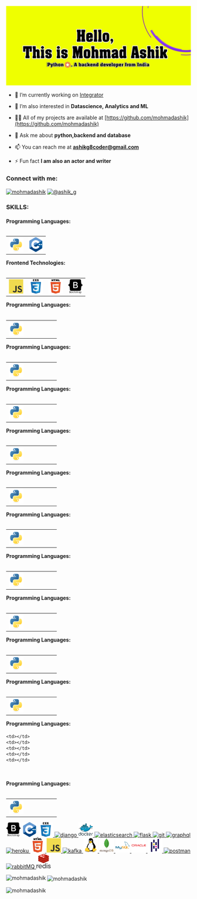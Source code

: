  
<img src="https://github.com/mohmadashik/mohmadashik/blob/main/github%20banner.jpg?raw=true" alt="">

- 🔭 I’m currently working on [Integrator](https://www.dckap.com/integrator/)

- 🌱 I’m also interested in **Datascience, Analytics and ML**

- 👨‍💻 All of my projects are available at [https://github.com/mohmadashik](https://github.com/mohmadashik)

- 💬 Ask me about **python,backend and database**

- 📫 You can reach me at **ashikg8coder@gmail.com**

- ⚡ Fun fact **I am also an actor and writer**

<h3 align="left">Connect with me:</h3>
<p align="left">
<a href="https://linkedin.com/in/mohmadashik" target="blank"><img align="center" src="https://raw.githubusercontent.com/rahuldkjain/github-profile-readme-generator/master/src/images/icons/Social/linked-in-alt.svg" alt="mohmadashik" height="30" width="40" /></a>
<a href="https://www.hackerearth.com/@ashik_g" target="blank"><img align="center" src="https://raw.githubusercontent.com/rahuldkjain/github-profile-readme-generator/master/src/images/icons/Social/hackerearth.svg" alt="@ashik_g" height="30" width="40" /></a>
</p>

<h3 align="left">SKILLS:</h3>
<p>
<b><h4 align="left">Programming Languages:</h4></b>
  <table align="left">
    <td>
      <a href="https://www.python.org" target="_blank" rel="noreferrer"> <img src="https://raw.githubusercontent.com/devicons/devicon/master/icons/python/python-original.svg" alt="python" width="40" height="40"/> </a>
  </td>
    <td>          <a href="https://www.w3schools.com/cpp/" target="_blank" rel="noreferrer"> <img src="https://raw.githubusercontent.com/devicons/devicon/master/icons/cplusplus/cplusplus-original.svg" alt="cplusplus" width="40" height="40"/> </a>
  </td>  
  </table>
</p>
<p>

<h4 align="left">Frontend Technologies:</h4>
  <table align="left">
    <td>
       <a href="https://developer.mozilla.org/en-US/docs/Web/JavaScript" target="_blank" rel="noreferrer"> <img src="https://raw.githubusercontent.com/devicons/devicon/master/icons/javascript/javascript-original.svg" alt="javascript" width="40" height="40"/> </a>

  </td>
    <td>    <a href="https://www.w3schools.com/css/" target="_blank" rel="noreferrer"> <img src="https://raw.githubusercontent.com/devicons/devicon/master/icons/css3/css3-original-wordmark.svg" alt="css3" width="40" height="40"/> </a>
</td>
    <td>        <a href="https://www.w3.org/html/" target="_blank" rel="noreferrer"> <img src="https://raw.githubusercontent.com/devicons/devicon/master/icons/html5/html5-original-wordmark.svg" alt="html5" width="40" height="40"/> </a>
</td>
  <td>     <a href="https://getbootstrap.com" target="_blank" rel="noreferrer"> <img src="https://raw.githubusercontent.com/devicons/devicon/master/icons/bootstrap/bootstrap-plain-wordmark.svg" alt="bootstrap" width="40" height="40"/></a>
</td>
  </table>
</p>
  
  
<b><h4 align="left">Programming Languages:</h4></b>
  <table align="left">
    <td><a href="https://www.python.org" target="_blank" rel="noreferrer"> <img src="https://raw.githubusercontent.com/devicons/devicon/master/icons/python/python-original.svg" alt="python" width="40" height="40"/> </a></td>
    <td></td>
    <td></td>
    <td></td>
    <td></td>
    <td></td>
    <td></td>
  </table>
  <b><h4 align="left">Programming Languages:</h4></b>
  <table align="left">
    <td><a href="https://www.python.org" target="_blank" rel="noreferrer"> <img src="https://raw.githubusercontent.com/devicons/devicon/master/icons/python/python-original.svg" alt="python" width="40" height="40"/> </a></td>
    <td></td>
    <td></td>
    <td></td>
    <td></td>
    <td></td>
    <td></td>
  </table>
  <b><h4 align="left">Programming Languages:</h4></b>
  <table align="left">
    <td><a href="https://www.python.org" target="_blank" rel="noreferrer"> <img src="https://raw.githubusercontent.com/devicons/devicon/master/icons/python/python-original.svg" alt="python" width="40" height="40"/> </a></td>
    <td></td>
    <td></td>
    <td></td>
    <td></td>
    <td></td>
    <td></td>
  </table>
  <b><h4 align="left">Programming Languages:</h4></b>
  <table align="left">
    <td><a href="https://www.python.org" target="_blank" rel="noreferrer"> <img src="https://raw.githubusercontent.com/devicons/devicon/master/icons/python/python-original.svg" alt="python" width="40" height="40"/> </a></td>
    <td></td>
    <td></td>
    <td></td>
    <td></td>
    <td></td>
    <td></td>
  </table>
  <b><h4 align="left">Programming Languages:</h4></b>
  <table align="left">
    <td><a href="https://www.python.org" target="_blank" rel="noreferrer"> <img src="https://raw.githubusercontent.com/devicons/devicon/master/icons/python/python-original.svg" alt="python" width="40" height="40"/> </a></td>
    <td></td>
    <td></td>
    <td></td>
    <td></td>
    <td></td>
    <td></td>
  </table>
  <b><h4 align="left">Programming Languages:</h4></b>
  <table align="left">
    <td><a href="https://www.python.org" target="_blank" rel="noreferrer"> <img src="https://raw.githubusercontent.com/devicons/devicon/master/icons/python/python-original.svg" alt="python" width="40" height="40"/> </a></td>
    <td></td>
    <td></td>
    <td></td>
    <td></td>
    <td></td>
    <td></td>
  </table>
  <b><h4 align="left">Programming Languages:</h4></b>
  <table align="left">
    <td><a href="https://www.python.org" target="_blank" rel="noreferrer"> <img src="https://raw.githubusercontent.com/devicons/devicon/master/icons/python/python-original.svg" alt="python" width="40" height="40"/> </a></td>
    <td></td>
    <td></td>
    <td></td>
    <td></td>
    <td></td>
    <td></td>
  </table>
  <b><h4 align="left">Programming Languages:</h4></b>
  <table align="left">
    <td><a href="https://www.python.org" target="_blank" rel="noreferrer"> <img src="https://raw.githubusercontent.com/devicons/devicon/master/icons/python/python-original.svg" alt="python" width="40" height="40"/> </a></td>
    <td></td>
    <td></td>
    <td></td>
    <td></td>
    <td></td>
    <td></td>
  </table>
  <b><h4 align="left">Programming Languages:</h4></b>
  <table align="left">
    <td><a href="https://www.python.org" target="_blank" rel="noreferrer"> <img src="https://raw.githubusercontent.com/devicons/devicon/master/icons/python/python-original.svg" alt="python" width="40" height="40"/> </a></td>
    <td></td>
    <td></td>
    <td></td>
    <td></td>
    <td></td>
    <td></td>
  </table>
  <b><h4 align="left">Programming Languages:</h4></b>
  <table align="left">
    <td><a href="https://www.python.org" target="_blank" rel="noreferrer"> <img src="https://raw.githubusercontent.com/devicons/devicon/master/icons/python/python-original.svg" alt="python" width="40" height="40"/> </a></td>
    <td></td>
    <td></td>
    <td></td>
    <td></td>
    <td></td>
    <td></td>
  </table>
    <b><h4 align="left">Programming Languages:</h4></b>
  <table align="left">
    
    <td></td>
    <td></td>
    <td></td>
    <td></td>
    <td></td>
  </table>
  <b><h4 align="left">Programming Languages:</h4></b>
  <table align="left">
    <td><a href="https://www.python.org" target="_blank" rel="noreferrer"> <img src="https://raw.githubusercontent.com/devicons/devicon/master/icons/python/python-original.svg" alt="python" width="40" height="40"/> </a></td>
    <td></td>
    <td></td>
    <td></td>
    <td></td>
    <td></td>
    <td></td>
  </table>
  

<p <a href="https://getbootstrap.com" target="_blank" rel="noreferrer"> <img src="https://raw.githubusercontent.com/devicons/devicon/master/icons/bootstrap/bootstrap-plain-wordmark.svg" alt="bootstrap" width="40" height="40"/> </a> <a href="https://www.w3schools.com/cpp/" target="_blank" rel="noreferrer"> <img src="https://raw.githubusercontent.com/devicons/devicon/master/icons/cplusplus/cplusplus-original.svg" alt="cplusplus" width="40" height="40"/> </a> <a href="https://www.w3schools.com/css/" target="_blank" rel="noreferrer"> <img src="https://raw.githubusercontent.com/devicons/devicon/master/icons/css3/css3-original-wordmark.svg" alt="css3" width="40" height="40"/> </a> <a href="https://www.djangoproject.com/" target="_blank" rel="noreferrer"> <img src="https://cdn.worldvectorlogo.com/logos/django.svg" alt="django" width="40" height="40"/> </a> <a href="https://www.docker.com/" target="_blank" rel="noreferrer"> <img src="https://raw.githubusercontent.com/devicons/devicon/master/icons/docker/docker-original-wordmark.svg" alt="docker" width="40" height="40"/> </a> <a href="https://www.elastic.co" target="_blank" rel="noreferrer"> <img src="https://www.vectorlogo.zone/logos/elastic/elastic-icon.svg" alt="elasticsearch" width="40" height="40"/> </a> <a href="https://flask.palletsprojects.com/" target="_blank" rel="noreferrer"> <img src="https://www.vectorlogo.zone/logos/pocoo_flask/pocoo_flask-icon.svg" alt="flask" width="40" height="40"/> </a> <a href="https://git-scm.com/" target="_blank" rel="noreferrer"> <img src="https://www.vectorlogo.zone/logos/git-scm/git-scm-icon.svg" alt="git" width="40" height="40"/> </a> <a href="https://graphql.org" target="_blank" rel="noreferrer"> <img src="https://www.vectorlogo.zone/logos/graphql/graphql-icon.svg" alt="graphql" width="40" height="40"/> </a> <a href="https://heroku.com" target="_blank" rel="noreferrer"> <img src="https://www.vectorlogo.zone/logos/heroku/heroku-icon.svg" alt="heroku" width="40" height="40"/> </a> <a href="https://www.w3.org/html/" target="_blank" rel="noreferrer"> <img src="https://raw.githubusercontent.com/devicons/devicon/master/icons/html5/html5-original-wordmark.svg" alt="html5" width="40" height="40"/> </a> <a href="https://developer.mozilla.org/en-US/docs/Web/JavaScript" target="_blank" rel="noreferrer"> <img src="https://raw.githubusercontent.com/devicons/devicon/master/icons/javascript/javascript-original.svg" alt="javascript" width="40" height="40"/> </a> <a href="https://kafka.apache.org/" target="_blank" rel="noreferrer"> <img src="https://www.vectorlogo.zone/logos/apache_kafka/apache_kafka-icon.svg" alt="kafka" width="40" height="40"/> </a> <a href="https://www.linux.org/" target="_blank" rel="noreferrer"> <img src="https://raw.githubusercontent.com/devicons/devicon/master/icons/linux/linux-original.svg" alt="linux" width="40" height="40"/> </a> <a href="https://www.mongodb.com/" target="_blank" rel="noreferrer"> <img src="https://raw.githubusercontent.com/devicons/devicon/master/icons/mongodb/mongodb-original-wordmark.svg" alt="mongodb" width="40" height="40"/> </a> <a href="https://www.mysql.com/" target="_blank" rel="noreferrer"> <img src="https://raw.githubusercontent.com/devicons/devicon/master/icons/mysql/mysql-original-wordmark.svg" alt="mysql" width="40" height="40"/> </a> <a href="https://www.oracle.com/" target="_blank" rel="noreferrer"> <img src="https://raw.githubusercontent.com/devicons/devicon/master/icons/oracle/oracle-original.svg" alt="oracle" width="40" height="40"/> </a> <a href="https://pandas.pydata.org/" target="_blank" rel="noreferrer"> <img src="https://raw.githubusercontent.com/devicons/devicon/2ae2a900d2f041da66e950e4d48052658d850630/icons/pandas/pandas-original.svg" alt="pandas" width="40" height="40"/> </a> <a href="https://postman.com" target="_blank" rel="noreferrer"> <img src="https://www.vectorlogo.zone/logos/getpostman/getpostman-icon.svg" alt="postman" width="40" height="40"/> </a> <a href="https://www.rabbitmq.com" target="_blank" rel="noreferrer"> <img src="https://www.vectorlogo.zone/logos/rabbitmq/rabbitmq-icon.svg" alt="rabbitMQ" width="40" height="40"/> </a> <a href="https://redis.io" target="_blank" rel="noreferrer"> <img src="https://raw.githubusercontent.com/devicons/devicon/master/icons/redis/redis-original-wordmark.svg" alt="redis" width="40" height="40"/> </a> </p>

<p><img align="left" src="https://github-readme-stats.vercel.app/api/top-langs?username=mohmadashik&show_icons=true&locale=en&layout=compact" alt="mohmadashik" /></p>

<p>&nbsp;<img align="center" src="https://github-readme-stats.vercel.app/api?username=mohmadashik&show_icons=true&locale=en" alt="mohmadashik" /></p>

<p><img align="center" src="https://github-readme-streak-stats.herokuapp.com/?user=mohmadashik&" alt="mohmadashik" /></p>
